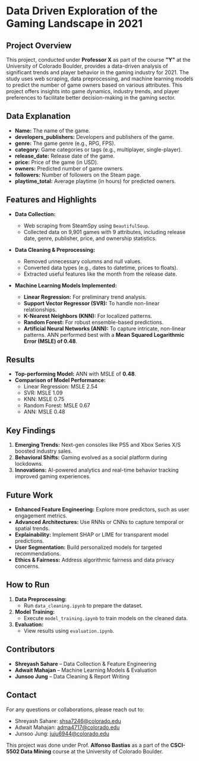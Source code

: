 # Data Driven Exploration of the Gaming Landscape in 2021

## Project Overview  
This project, conducted under **Professor X** as part of the course **"Y"** at the University of Colorado Boulder, provides a data-driven analysis of significant trends and player behavior in the gaming industry for 2021. The study uses web scraping, data preprocessing, and machine learning models to predict the number of game owners based on various attributes. This project offers insights into game dynamics, industry trends, and player preferences to facilitate better decision-making in the gaming sector.

## Data Explanation  
- **Name:** The name of the game.  
- **developers_publishers:** Developers and publishers of the game.  
- **genre:** The game genre (e.g., RPG, FPS).  
- **category:** Game categories or tags (e.g., multiplayer, single-player).  
- **release_date:** Release date of the game.  
- **price:** Price of the game (in USD).  
- **owners:** Predicted number of game owners.  
- **followers:** Number of followers on the Steam page.  
- **playtime_total:** Average playtime (in hours) for predicted owners.

## Features and Highlights  
- **Data Collection:**  
  - Web scraping from SteamSpy using `BeautifulSoup`.
  - Collected data on 9,901 games with 9 attributes, including release date, genre, publisher, price, and ownership statistics.

- **Data Cleaning & Preprocessing:**  
  - Removed unnecessary columns and null values.
  - Converted data types (e.g., dates to datetime, prices to floats).
  - Extracted useful features like the month from the release date.

- **Machine Learning Models Implemented:**  
  - **Linear Regression:** For preliminary trend analysis.  
  - **Support Vector Regressor (SVR):** To handle non-linear relationships.  
  - **K-Nearest Neighbors (KNN):** For localized patterns.  
  - **Random Forest:** For robust ensemble-based predictions.  
  - **Artificial Neural Networks (ANN):** To capture intricate, non-linear patterns. ANN performed best with a **Mean Squared Logarithmic Error (MSLE) of 0.48**.

## Results  
- **Top-performing Model:** ANN with MSLE of **0.48**.  
- **Comparison of Model Performance:**  
  - Linear Regression: MSLE 2.54  
  - SVR: MSLE 1.09  
  - KNN: MSLE 0.75  
  - Random Forest: MSLE 0.67  
  - ANN: MSLE 0.48  

## Key Findings  
1. **Emerging Trends:** Next-gen consoles like PS5 and Xbox Series X/S boosted industry sales.
2. **Behavioral Shifts:** Gaming evolved as a social platform during lockdowns.
3. **Innovations:** AI-powered analytics and real-time behavior tracking improved gaming experiences.

## Future Work  
- **Enhanced Feature Engineering:** Explore more predictors, such as user engagement metrics.  
- **Advanced Architectures:** Use RNNs or CNNs to capture temporal or spatial trends.  
- **Explainability:** Implement SHAP or LIME for transparent model predictions.  
- **User Segmentation:** Build personalized models for targeted recommendations.  
- **Ethics & Fairness:** Address algorithmic fairness and data privacy concerns.

## How to Run
1. **Data Preprocessing:**  
   - Run `data_cleaning.ipynb` to prepare the dataset.
2. **Model Training:**  
   - Execute `model_training.ipynb` to train models on the cleaned data.
3. **Evaluation:**  
   - View results using `evaluation.ipynb`.

## Contributors  
- **Shreyash Sahare** – Data Collection & Feature Engineering  
- **Adwait Mahajan** – Machine Learning Models & Evaluation  
- **Junsoo Jung** – Data Cleaning & Report Writing  

## Contact  
For any questions or collaborations, please reach out to:  
- Shreyash Sahare: shsa7246@colorado.edu  
- Adwait Mahajan: adma4717@colorado.edu  
- Junsoo Jung: juju6944@colorado.edu

This project was done under Prof. **Alfonso Bastias** as a part of the **CSCI-5502 Data Mining** course at the University of Colorado Boulder.
